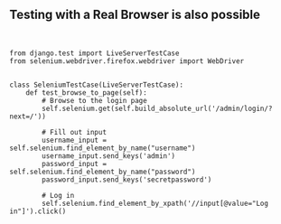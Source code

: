 ## Testing with a Real Browser is also possible

<br>

    from django.test import LiveServerTestCase
    from selenium.webdriver.firefox.webdriver import WebDriver


    class SeleniumTestCase(LiveServerTestCase):
        def test_browse_to_page(self):
            # Browse to the login page
            self.selenium.get(self.build_absolute_url('/admin/login/?next=/'))

            # Fill out input
            username_input = self.selenium.find_element_by_name("username")
            username_input.send_keys('admin')
            password_input = self.selenium.find_element_by_name("password")
            password_input.send_keys('secretpassword')

            # Log in
            self.selenium.find_element_by_xpath('//input[@value="Log in"]').click()
